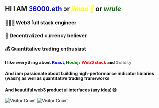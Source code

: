 ## HI I AM **<font color="blue">36000.eth</font>** or *<font color="yellow">jimao 🐤</font>* or *<font color="green">wrule</font>*

### 👨🏻‍💻 Web3 full stack engineer 
### 🚀 Decentralized currency believer 
### 💰 Quantitative trading enthusiast

#### I like everything about <font color="blue">React</font>, <font color="green">Nodejs</font> <font color="red">Web3 stack</font> and <font color="gray">Solidity</font>
#### And i am passionate about building high-performance indicator libraries (wasm) as well as quantitative trading frameworks
#### And beautiful web3 product ui interfaces (any idea) 😄

![Visitor Count](https://profile-counter.glitch.me/wrule/count.svg)
![Visitor Count](https://main.d1f2cpa6kuac5r.amplifyapp.com/magic/hello)

